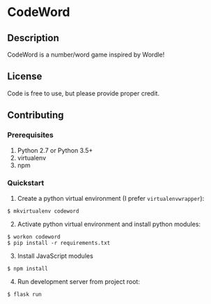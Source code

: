# CodeWord

## Description
CodeWord is a number/word game inspired by Wordle!

## License
Code is free to use, but please provide proper credit.

## Contributing

### Prerequisites
1. Python 2.7 or Python 3.5+
2. virtualenv
3. npm

### Quickstart
1. Create a python virtual environment (I prefer `virtualenvwrapper`):
```
$ mkvirtualenv codeword
```

2. Activate python virtual environment and install python modules:
```
$ workon codeword
$ pip install -r requirements.txt
```

3. Install JavaScript modules
```
$ npm install
```

4. Run development server from project root:
```
$ flask run
```
